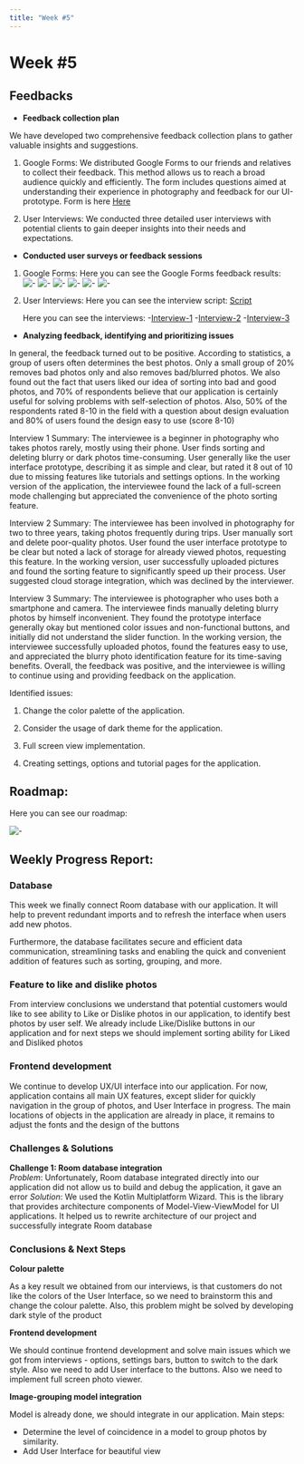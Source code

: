 ```yaml
---
title: "Week #5"
---
```


# **Week #5**

## **Feedbacks**

- **Feedback collection plan**

We have developed two comprehensive feedback collection plans to gather valuable insights and suggestions.

1. Google Forms:
   We distributed Google Forms to our friends and relatives to collect their feedback. This method allows us to reach a
   broad audience quickly and efficiently. The form includes questions aimed at understanding their experience
   in photography and feedback for our UI-prototype. Form is here [Here](https://forms.gle/M3eoJdfNbbahjobx9)

2. User Interviews:
   We conducted three detailed user interviews with potential clients to gain deeper insights into their needs and
   expectations.

- **Conducted user surveys or feedback sessions**

1. Google Forms:
   Here you can see the Google Forms feedback results:
   ![-](/2024/A-Shot/week05/forms/forms-1.png)
   ![-](/2024/A-Shot/week05/forms/forms-2.png)
   ![-](/2024/A-Shot/week05/forms/forms-3.png)
   ![-](/2024/A-Shot/week05/forms/forms-4.png)
   ![-](/2024/A-Shot/week05/forms/forms-5.png)
   ![-](/2024/A-Shot/week05/forms/forms-6.png)


2. User Interviews:
   Here you can see the interview script:
   [Script](https://docs.google.com/document/d/1bYc-CVJ3QsSFEj4deQVaHJ_hzmSI942f/edit?usp=sharing&ouid=102322049276391031876&rtpof=true&sd=true)

   Here you can see the interviews:
   -[Interview-1](https://docs.google.com/document/d/1ZzdV4O8-Nn5EmVSMoLXB8Bwo_4UFddEXNg4v5Lm3Feg/edit?usp=sharing)
   -[Interview-2](https://docs.google.com/document/d/17WcuHypDv9HZgv85-X6kprJG1U-bzIlfZQiJcfD-GtU/edit?usp=sharing)
   -[Interview-3](https://docs.google.com/document/d/1PpUbXRKHU_kQLpt3T7igu0Wm02sOz-1WLU04-G99sKs/edit?usp=sharing)

- **Analyzing feedback, identifying and prioritizing issues**

In general, the feedback turned out to be positive. According to statistics, a group of users often determines the best
photos. Only a small group of 20% removes bad photos only and also removes bad/blurred photos. We also found out the
fact that users liked our idea of sorting into bad and good photos, and 70% of respondents believe that our application
is certainly useful for solving problems with self-selection of photos. Also, 50% of the respondents rated 8-10 in the
field with a question about design evaluation and 80% of users found the design easy to use (score 8-10)

Interview 1 Summary:
The interviewee is a beginner in photography who takes photos rarely, mostly using their phone. User finds sorting
and deleting blurry or dark photos time-consuming. User generally like the user interface prototype, describing it
as simple and clear, but rated it 8 out of 10 due to missing features like tutorials and settings options. In the
working version of the application, the interviewee found the lack of a full-screen mode challenging but appreciated
the convenience of the photo sorting feature.

Interview 2 Summary:
The interviewee has been involved in photography for two to three years, taking photos frequently during trips. User
manually sort and delete poor-quality photos. User found the user interface prototype to be clear but noted a lack of
storage for already viewed photos, requesting this feature. In the working version, user successfully uploaded pictures
and found the sorting feature to significantly speed up their process. User suggested cloud storage integration, which
was declined by the interviewer.

Interview 3 Summary:
The interviewee is photographer who uses both a smartphone and camera. The interviewee finds manually deleting blurry
photos by himself inconvenient. They found the prototype interface generally okay but mentioned color issues and
non-functional
buttons, and initially did not understand the slider function. In the working version, the interviewee successfully
uploaded photos, found the features easy to use, and appreciated the blurry photo identification feature for its
time-saving benefits. Overall, the feedback was positive, and the interviewee is willing to continue using and providing
feedback on the application.

Identified issues:

1. Change the color palette of the application.

2. Consider the usage of dark theme for the application.

3. Full screen view implementation.

4. Creating settings, options and tutorial pages for the application.

## **Roadmap**:

Here you can see our roadmap:

![-](/2024/A-Shot/week05/roadmap/roadmap.png)

## **Weekly Progress Report**:

### Database

This week we finally connect Room database with our application. It will help to prevent redundant imports and to
refresh the interface when users add new photos.

Furthermore, the database facilitates secure and efficient data communication, streamlining tasks and enabling the quick
and convenient addition of features such as sorting, grouping, and more.

### Feature to like and dislike photos

From interview conclusions we understand that potential customers would like to see ability to Like or Dislike photos in
our application, to identify best photos by user self. We already include Like/Dislike buttons in our application and
for next steps we should implement sorting ability for Liked and Disliked photos

### Frontend development

We continue to develop UX/UI interface into our application. For now, application contains all main UX features, except
slider for quickly navigation in the group of photos, and User Interface in progress. The main locations of objects in
the application are already in place, it remains to adjust the fonts and the design of the buttons

### **Challenges & Solutions**

**Challenge 1: Room database integration**  
*Problem*: Unfortunately, Room database integrated directly into our application did not allow us to build and debug the
application, it gave an error
*Solution*: We used the Kotlin Multiplatform Wizard. This is the library that provides architecture components of
Model-View-ViewModel for UI applications. It helped us to rewrite architecture of our project and successfully integrate
Room database

### **Conclusions & Next Steps**

**Colour palette**

As a key result we obtained from our interviews, is that customers do not like the colors of the User Interface, so we
need to brainstorm this and change the colour palette. Also, this problem might be solved by developing dark style of
the product

**Frontend development**

We should continue frontend development and solve main issues which we got from interviews - options, settings bars,
button to switch to the dark style. Also we need to add User interface to the buttons. Also we need to implement full
screen photo viewer.

**Image-grouping model integration**

Model is already done, we should integrate in our application.
Main steps:
- Determine the level of coincidence in a model to group photos by similarity.
- Add User Interface for beautiful view

